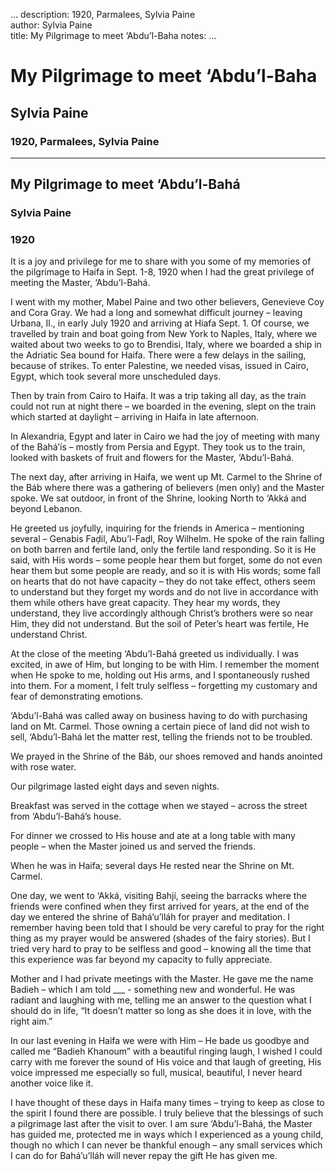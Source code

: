 ...
description: 1920, Parmalees, Sylvia Paine  
author: Sylvia Paine  
title: My Pilgrimage to meet ‘Abdu’l-Baha 
notes:
...


# My Pilgrimage to meet ‘Abdu’l-Baha  
## Sylvia Paine  
### 1920, Parmalees, Sylvia Paine  

------




## My Pilgrimage to meet ‘Abdu’l-Bahá

### Sylvia Paine

### 1920

It is a joy and privilege for me to share with you some of my memories of the pilgrimage to Haifa in Sept. 1-8, 1920 when I had the great privilege of meeting the Master, ‘Abdu’l-Bahá.  

I went with my mother, Mabel Paine and two other believers, Genevieve Coy and Cora Gray. We had a long and somewhat difficult journey – leaving Urbana, Il., in early July 1920 and arriving at Hiafa Sept. 1. Of course, we travelled by train and boat going from New York to Naples, Italy, where we waited about two weeks to go to Brendisi, Italy, where we boarded a ship in the Adriatic Sea bound for Haifa. There were a few delays in the sailing, because of strikes. To enter Palestine, we needed visas, issued in Cairo, Egypt, which took several more unscheduled days.  

Then by train from Cairo to Haifa. It was a trip taking all day, as the train could not run at night there – we boarded in the evening, slept on the train which started at daylight – arriving in Haifa in late afternoon.  

In Alexandria, Egypt and later in Cairo we had the joy of meeting with many of the Bahá’ís – mostly from Persia and Egypt. They took us to the train, looked with baskets of fruit and flowers for the Master, ‘Abdu’l-Bahá.  

The next day, after arriving in Haifa, we went up Mt. Carmel to the Shrine of the Báb where there was a gathering of believers (men only) and the Master spoke. We sat outdoor, in front of the Shrine, looking North to ‘Akká and beyond Lebanon.  

He greeted us joyfully, inquiring for the friends in America – mentioning several – Genabis Faḍil, Abu’l-Faḍl, Roy Wilhelm. He spoke of the rain falling on both barren and fertile land, only the fertile land responding. So it is He said, with His words – some people hear them but forget, some do not even hear them but some people are ready, and so it is with His words; some fall on hearts that do not have capacity – they do not take effect, others seem to understand but they forget my words and do not live in accordance with them while others have great capacity. They hear my words, they understand, they live accordingly although Christ’s brothers were so near Him, they did not understand. But the soil of Peter’s heart was fertile, He understand Christ.  

At the close of the meeting ‘Abdu’l-Bahá greeted us individually. I was excited, in awe of Him, but longing to be with Him. I remember the moment when He spoke to me, holding out His arms, and I spontaneously rushed into them. For a moment, I felt truly selfless – forgetting my customary and fear of demonstrating emotions.  

‘Abdu’l-Bahá was called away on business having to do with purchasing land on Mt. Carmel. Those owning a certain piece of land did not wish to sell, ‘Abdu’l-Bahá let the matter rest, telling the friends not to be troubled.  

We prayed in the Shrine of the Báb, our shoes removed and hands anointed with rose water.  

Our pilgrimage lasted eight days and seven nights.  

Breakfast was served in the cottage when we stayed – across the street from ‘Abdu’l-Bahá’s house.  

For dinner we crossed to His house and ate at a long table with many people – when the Master joined us and served the friends.  

When he was in Haifa; several days He rested near the Shrine on Mt. Carmel.  

One day, we went to ‘Akká, visiting Bahjí, seeing the barracks where the friends were confined when they first arrived for years, at the end of the day we entered the shrine of Bahá’u’lláh for prayer and meditation. I remember having been told that I should be very careful to pray for the right thing as my prayer would be answered (shades of the fairy stories). But I tried very hard to pray to be selfless and good – knowing all the time that this experience was far beyond my capacity to fully appreciate.  

Mother and I had private meetings with the Master. He gave me the name Badieh – which I am told ___ - something new and wonderful. He was radiant and laughing with me, telling me an answer to the question what I should do in life, “It doesn’t matter so long as she does it in love, with the right aim.”  

In our last evening in Haifa we were with Him – He bade us goodbye and called me “Badieh Khanoum” with a beautiful ringing laugh, I wished I could carry with me forever the sound of His voice and that laugh of greeting, His voice impressed me especially so full, musical, beautiful, I never heard another voice like it.  

I have thought of these days in Haifa many times – trying to keep as close to the spirit I found there are possible. I truly believe that the blessings of such a pilgrimage last after the visit to over. I am sure ‘Abdu’l-Bahá, the Master has guided me, protected me in ways which I experienced as a young child, though no which I can never be thankful enough – any small services which I can do for Bahá’u’lláh will never repay the gift He has given me.